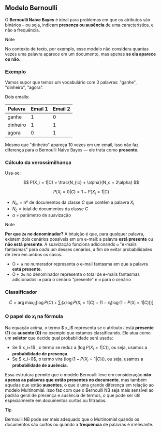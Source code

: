 ## Modelo Bernoulli

O **Bernoulli Naive Bayes** é ideal para problemas em que os atributos são binários – ou seja, indicam **presença ou ausência** de uma característica, e não a frequência.

> [!NOTE]
> No contexto de texto, por exemplo, esse modelo não considera quantas vezes uma palavra aparece em um documento, mas apenas **se ela aparece ou não**.

### Exemplo

Vamos supor que temos um vocabulário com 3 palavras: "ganhe", "dinheiro", "agora".

Dois emails:

| Palavra   | Email 1 | Email 2 |
|-----------|---------|---------|
| ganhe     | 1       | 0       |
| dinheiro  | 1       | 1       |
| agora     | 0       | 1       |

Mesmo que "dinheiro" apareça 10 vezes em um email, isso não faz diferença para o Bernoulli Naive Bayes — ele trata como **presente**.

### Cálculo da verossimilhança

Usa-se:

$$
P(X_i = 1|C) = \frac{N_{ic} + \alpha}{N_c + 2\alpha}
$$

$$
P(X_i = 0|C) = 1 - P(X_i = 1|C)
$$

- $N_{ic}$ = nº de documentos da classe $C$ que contêm a palavra $X_i$
- $N_c$ = total de documentos da classe $C$
- $\alpha$ = parâmetro de suavização

> [!NOTE]
> **Por que `2α` no denominador?**
> A intuição é que, para qualquer palavra, existem dois cenários possíveis em um e-mail: a palavra **está presente** ou **não está presente**. A suavização funciona adicionando `α` "e-mails fantasmas" para *cada um* desses cenários, a fim de evitar probabilidades de zero em ambos os casos.
> * O `+ α` no numerador representa o e-mail fantasma em que a palavra **está presente**.
> * O `+ 2α` no denominador representa o total de e-mails fantasmas adicionados: `α` para o cenário "presente" e `α` para o cenário

### Classificador

$$
\hat{C} = \arg\max_C \left[ \log P(C) + \sum_i \big( x_i \log P(X_i=1|C) + (1 - x_i) \log(1 - P(X_i=1|C)) \big) \right]
$$

### O papel do $x_i$ na fórmula

Na equação acima, o termo $ x_i$ representa se o atributo  $i$ está **presente (1)** ou **ausente (0)** no exemplo que estamos classificando. Ele atua como um **seletor** que decide qual probabilidade será usada:

- Se $ x_i=1$ , o termo se reduz a $( \log P(X_i = 1 | C) )$, ou seja, usamos a **probabilidade de presença**.
- Se $ x_i=0$, o termo vira $( \log(1 - P(X_i = 1 | C)) )$, ou seja, usamos a **probabilidade de ausência**.

Essa estrutura permite que o modelo Bernoulli leve em consideração **não apenas as palavras que estão presentes no documento**, mas também aquelas que estão **ausentes**, o que é uma grande diferença em relação ao modelo Multinomial. Isso faz com que o Bernoulli NB seja mais sensível ao padrão geral de presença e ausência de termos, o que pode ser útil especialmente em documentos curtos ou filtrados.

> [!TIP]
> Bernoulli NB pode ser mais adequado que o Multinomial quando os documentos são curtos ou quando a **frequência** de palavras é irrelevante.
